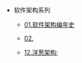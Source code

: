 
- 软件架构系列

  - [01.软件架构编年史](./the-software-architecture-chronicles.md)

  - [02.]()

  - [12.洋葱架构](./onion-architecture.md);

